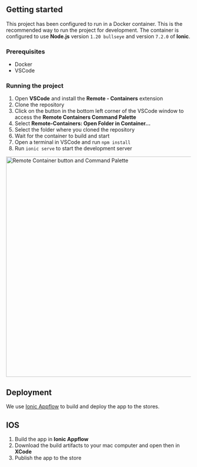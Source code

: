 ## Getting started

This project has been configured to run in a Docker container.
This is the recommended way to run the project for development.
The container is configured to use **Node.js** version `1.20 bullseye` and version `7.2.0` of **Ionic**.

### Prerequisites

- Docker
- VSCode

### Running the project

1. Open **VSCode** and install the **Remote - Containers** extension
2. Clone the repository
3. Click on the button in the bottom left corner of the VSCode window to access the **Remote Containers Command Palette**
4. Select **Remote-Containers: Open Folder in Container...**
5. Select the folder where you cloned the repository
6. Wait for the container to build and start
7. Open a terminal in VSCode and run `npm install`
8. Run `ionic serve` to start the development server

<img src="https://github.com/praxis-isncsci/ionic-app/assets/1294355/1461c6db-9361-4607-9d79-7d04ca3595f5" alt="Remote Container button and Command Palette" width="600"/>

## Deployment

We use [Ionic Appflow](https://dashboard.ionicframework.com/) to build and deploy the app to the stores.

## IOS

1. Build the app in **Ionic Appflow**
2. Download the build artifacts to your mac computer and open then in **XCode**
3. Publish the app to the store
